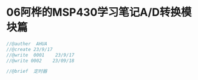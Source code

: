 # 06阿桦的MSP430学习笔记A/D转换模块篇





```c
//@auther  AHUA
//@create 23/9/17
//@write  0001    23/9/17
//@write 0002    23/09/18

//@brief  定时器
```

